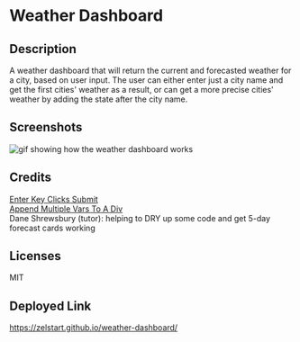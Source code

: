 # Weather Dashboard

## Description 
A weather dashboard that will return the current and forecasted weather for a city, based on user input. The user can either enter just a city name and get the first cities' weather as a result, or can get a more precise cities' weather by adding the state after the city name. 

## Screenshots
![gif showing how the weather dashboard works](<assets/images/Weather Dashboard.gif>)

## Credits
[Enter Key Clicks Submit](https://stackoverflow.com/questions/155188/trigger-a-button-click-with-javascript-on-the-enter-key-in-a-text-box)  
[Append Multiple Vars To A Div](https://stackoverflow.com/questions/5720944/jquery-how-to-append-multiple-vars-to-a-div)  
Dane Shrewsbury (tutor): helping to DRY up some code and get 5-day forecast cards working

## Licenses
MIT 

## Deployed Link
https://zelstart.github.io/weather-dashboard/  